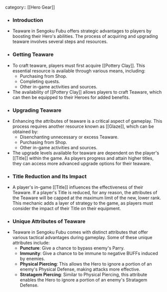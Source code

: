 category:: [[Hero Gear]]

- ### Introduction
- Teaware in Sengoku Fubu offers strategic advantages to players by boosting their Hero's abilities. The process of acquiring and upgrading teaware involves several steps and resources.
- ### Getting Teaware
- To craft teaware, players must first acquire [[Pottery Clay]]. This essential resource is available through various means, including:
	- Purchasing from Shop.
	- Completing quests.
	- Other in-game activities and sources.
- The availability of [[Pottery Clay]] allows players to craft Teaware, which can then be equipped to their Heroes for added benefits.
- ### Upgrading Teaware
- Enhancing the attributes of teaware is a critical aspect of gameplay. This process requires another resource known as [[Glaze]], which can be obtained by:
	- Disenchanting unnecessary or excess Teaware.
	- Purchasing from Shop.
	- Other in-game activities and sources.
- The upgrade levels available for teaware are dependent on the player's [[Title]] within the game. As players progress and attain higher titles, they can access more advanced upgrade options for their teaware.
- ### Title Reduction and Its Impact
- A player's in-game [[Title]] influences the effectiveness of their Teaware. If a player's Title is reduced, for any reason, the attributes of the Teaware will be capped at the maximum limit of the new, lower rank. This mechanic adds a layer of strategy to the game, as players must consider the impact of their Title on their equipment.
- ### Unique Attributes of Teaware
- Teaware in Sengoku Fubu comes with distinct attributes that offer various tactical advantages during gameplay. Some of these unique attributes include:
	- **Puncture**: Give a chance to bypass enemy's Parry.
	- **Immunity**: Give a chance to be immune to negative BUFFs induced by enemies.
	- **Physical Piercing**: This allows the Hero to ignore a portion of an enemy's Physical Defense, making attacks more effective.
	- **Stratagem Piercing**: Similar to Physical Piercing, this attribute enables the Hero to ignore a portion of an enemy's Stratagem Defense.